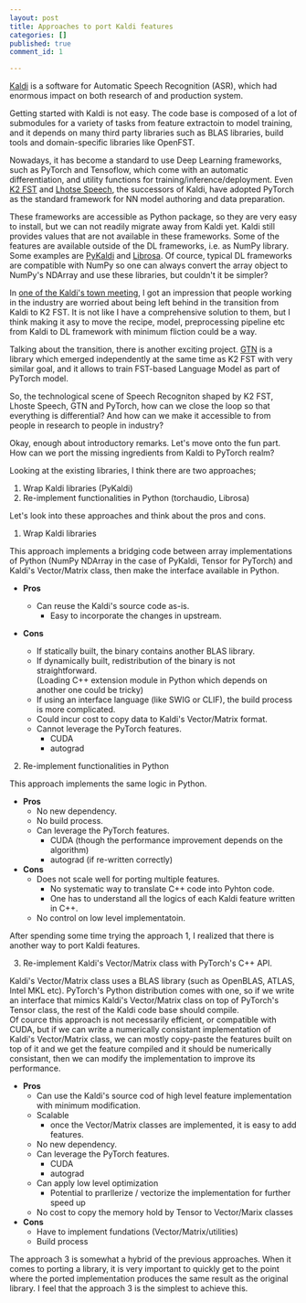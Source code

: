 ```yaml
---
layout: post
title: Approaches to port Kaldi features
categories: []
published: true
comment_id: 1

---
```


[Kaldi](https://github.com/kaldi-asr/kaldi) is a software for Automatic Speech Recognition (ASR), which had enormous impact on both research of and production system.

Getting started with Kaldi is not easy. The code base is composed of a lot of submodules for a variety of tasks from feature extractoin to model training, and it depends on many third party libraries such as BLAS libraries, build tools and domain-specific libraries like OpenFST.

Nowadays, it has become a standard to use Deep Learning frameworks, such as PyTorch and Tensoflow, which come with an automatic differentiation, and utility functions for training/inference/deployment. Even [K2 FST](https://github.com/k2-fsa/k2) and [Lhotse Speech](https://github.com/lhotse-speech/lhotse), the successors of Kaldi, have adopted PyTorch as the standard framework for NN model authoring and data preparation.

These frameworks are accessible as Python package, so they are very easy to install, but we can not readily migrate away from Kaldi yet. Kaldi still provides values that are not available in these frameworks. Some of the features are available outside of the DL frameworks, i.e. as NumPy library. Some examples are [PyKaldi](https://github.com/pykaldi/pykaldi) and [Librosa](https://github.com/librosa/librosa). Of cource, typical DL frameworks are compatible with NumPy so one can always convert the array object to NumPy's NDArray and use these libraries, but couldn't it be simpler?

In [one of the Kaldi's town meeting](https://www.kaldi.dev/industry.html), I got an impression that people working in the industry are worried about being left behind in the transition from Kaldi to K2 FST. It is not like I have a comprehensive solution to them, but I think making it asy to move the recipe, model, preprocessing pipeline etc from Kaldi to DL framework with minimum fliction could be a way.

Talking about the transition, there is another exciting project. [GTN](https://github.com/facebookresearch/gtn) is a library which emerged independently at the same time as K2 FST with very similar goal, and it allows to train FST-based Language Model as part of PyTorch model.

So, the technological scene of Speech Recogniton shaped by K2 FST, Lhoste Speech, GTN and PyTorch, how can we close the loop so that everything is differential? And how can we make it accessible to from people in research to people in industry?

Okay, enough about introductory remarks. Let's move onto the fun part. How can we port the missing ingredients from Kaldi to PyTorch realm?

Looking at the existing libraries, I think there are two approaches;

1. Wrap Kaldi libraries (PyKaldi)
2. Re-implement functionalities in Python (torchaudio, Librosa)

Let's look into these approaches and think about the pros and cons.

<ol start="1">
  <li>Wrap Kaldi libraries</li>
</ol>

This approach implements a bridging code between array implementations of Python (NumPy NDArray in the case of PyKaldi, Tensor for PyTorch) and Kaldi's Vector/Matrix class, then make the interface available in Python.  

- **Pros**
   - Can reuse the Kaldi's source code as-is.
      - Easy to incorporate the changes in upstream.

- **Cons**
   - If statically built, the binary contains another BLAS library.
   - If dynamically built, redistribution of the binary is not straightforward.  
     (Loading C++ extension module in Python which depends on another one could be tricky)
   - If using an interface language (like SWIG or CLIF), the build process is more complicated.
   - Could incur cost to copy data to Kaldi's Vector/Matrix format.
   - Cannot leverage the PyTorch features.
       - CUDA
       - autograd

<ol start="2">
  <li>Re-implement functionalities in Python</li>
</ol>

This approach implements the same logic in Python.

- **Pros**
   - No new dependency.
   - No build process.
   - Can leverage the PyTorch features.
      - CUDA (though the performance improvement depends on the algorithm)
      - autograd (if re-written correctly)
- **Cons**
   - Does not scale well for porting multiple features.
      - No systematic way to translate C++ code into Pyhton code.
      - One has to understand all the logics of each Kaldi feature written in C++.
   - No control on low level implementatoin.

After spending some time trying the approach 1, I realized that there is another way to port Kaldi features.

<ol start="3">
  <li>Re-implement Kaldi's Vector/Matrix class with PyTorch's C++ API.</li>
</ol>

Kaldi's Vector/Matrix class uses a BLAS library (such as OpenBLAS, ATLAS, Intel MKL etc). PyTorch's Python distribution comes with one, so if we write an interface that mimics Kaldi's Vector/Matrix class on top of PyTorch's Tensor class, the rest of the Kaldi code base should compile.  
Of cource this approach is not necessarily efficient, or compatible with CUDA, but if we can write a numerically consistant implementation of Kaldi's Vector/Matrix class, we can mostly copy-paste the features built on top of it and we get the feature compiled and it should be numerically consistant, then we can modify the implementation to improve its performance.

- **Pros**
   - Can use the Kaldi's source cod of high level feature implementation with minimum modification.
   - Scalable  
      - once the Vector/Matrix classes are implemented, it is easy to add features.
   - No new dependency.
   - Can leverage the PyTorch features.
      - CUDA
      - autograd
   - Can apply low level optimization
      - Potential to prarllerize / vectorize the implementation for further speed up
   - No cost to copy the memory hold by Tensor to Vector/Marix classes
- **Cons**
   - Have to implement fundations (Vector/Matrix/utilities)
   - Build process

The approach 3 is somewhat a hybrid of the previous approaches. When it comes to porting a library, it is very important to quickly get to the point where the ported implementation produces the same result as the original library. I feel that the approach 3 is the simplest to achieve this.
